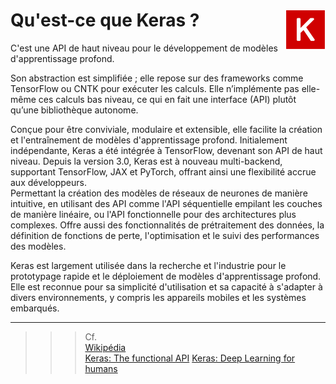 # **Qu'est-ce que Keras ?** <a href="../"><img align="right" src="../../assets/keras.svg" alt="l'API Keras" height="64px"></a>
C'est une API de haut niveau pour le développement de modèles d'apprentissage profond.

Son abstraction est simplifiée ; elle repose sur des frameworks comme TensorFlow ou CNTK pour exécuter les calculs. Elle n’implémente pas elle-même ces calculs bas niveau, ce qui en fait une interface (API) plutôt qu’une bibliothèque autonome.

Conçue pour être conviviale, modulaire et extensible, elle facilite la création et l'entraînement de modèles d'apprentissage profond. Initialement indépendante, Keras a été intégrée à TensorFlow, devenant son API de haut niveau. Depuis la version 3.0, Keras est à nouveau multi-backend, supportant TensorFlow, JAX et PyTorch, offrant ainsi une flexibilité accrue aux développeurs.  
Permettant la création des modèles de réseaux de neurones de manière intuitive, en utilisant des API comme l'API séquentielle empilant les couches de manière linéaire, ou l'API fonctionnelle pour des architectures plus complexes. 
Offre aussi des fonctionnalités de prétraitement des données, la définition de fonctions de perte, l'optimisation et le suivi des performances des modèles.

Keras est largement utilisée dans la recherche et l'industrie pour le prototypage rapide et le déploiement de modèles d'apprentissage profond. Elle est reconnue pour sa simplicité d'utilisation et sa capacité à s'adapter à divers environnements, y compris les appareils mobiles et les systèmes embarqués.

___
>>> Cf.  
[Wikipédia](https://en.wikipedia.org/wiki/Keras?utm_source=chatgpt.com)  
[Keras: The functional API](https://keras.io/guides/functional_api/?utm_source=chatgpt.com)
[Keras: Deep Learning for humans](https://keras.io/?utm_source=chatgpt.com)